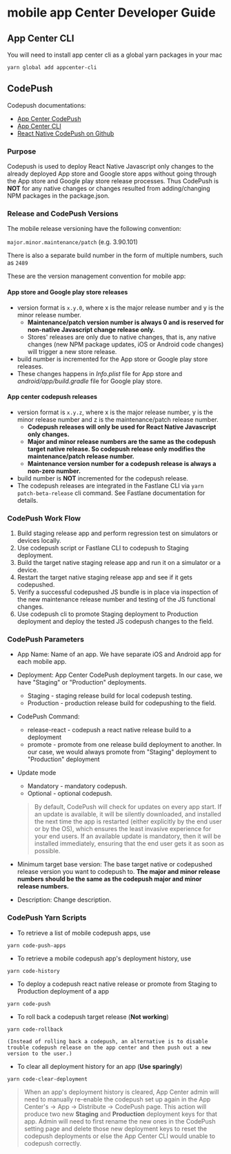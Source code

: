 # mobile app Center Developer Guide
## App Center CLI
You will need to install app center cli as a global yarn packages in your mac
```
yarn global add appcenter-cli
```
## CodePush
Codepush documentations:

- [App Center CodePush](https://docs.microsoft.com/en-us/appcenter/distribution/codepush/)
- [App Center CLI](https://docs.microsoft.com/en-us/appcenter/cli/)
- [React Native CodePush on Github](https://github.com/Microsoft/react-native-code-push)

### Purpose
Codepush is used to deploy React Native Javascript only changes to the already deployed App store and Google store apps without going through the App store and Google play store release processes. Thus CodePush is **NOT** for any native changes or changes resulted from adding/changing NPM packages in the package.json.

### Release and CodePush Versions
The mobile release versioning have the following convention:

`major.minor.maintenance/patch` (e.g. 3.90.101)

There is also a separate build number in the form of multiple numbers, such as `2489`

These are the version management convention for mobile app:

#### App store and Google play store releases
  - version format is `x.y.0`, where x is the major release number and y is the minor release number.
    - **Maintenance/patch version number is always 0 and is reserved for non-native Javascript change release only.**
    - Stores' releases are only due to native changes, that is, any native changes (new NPM package updates, iOS or Android code changes) will trigger a new store release.
  - build number is incremented for the App store or Google play store releases.
  - These changes happens in *Info.plist* file for App store and *android/app/build.gradle* file for Google play store.

#### App center codepush releases
  - version format is `x.y.z`, where x is the major release number, y is the minor release number and z is the maintenance/patch release number.
    - **Codepush releases will only be used for React Native Javascript only changes.**
    - **Major and minor release numbers are the same as the codepush target native release.  So codepush release only modifies the maintenance/patch release number.**
    - **Maintenance version number for a codepush release is always a non-zero number.**
  - build number is **NOT** incremented for the codepush release.
  - The codepush releases are integrated in the Fastlane CLI via ```yarn patch-beta-release``` cli command.  See Fastlane documentation for details.

### CodePush Work Flow
1. Build staging release app and perform regression test on simulators or devices locally.
2. Use codepush script or Fastlane CLI to codepush to Staging deployment.
3. Build the target native staging release app and run it on a simulator or a device.
4. Restart the target native staging release app and see if it gets codepushed.
5. Verify a successful codepushed JS bundle is in place via inspection of the new maintenance release number and testing of the JS functional changes.
6. Use codepush cli to promote Staging deployment to Production deployment and deploy the tested JS codepush changes to the field.

### CodePush Parameters
- App Name: Name of an app.  We have separate iOS and Android app for each mobile app.
- Deployment: App Center CodePush deployment targets.  In our case, we have  "Staging" or "Production" deployments.
    - Staging - staging release build for local codepush testing.
    - Production - production release build for codepushing to the field.
- CodePush Command:
  - release-react - codepush a react native release build to a deployment
  - promote - promote from one release build deployment to another.  In our case, we would always promote from "Staging" deployment to "Production" deployment
- Update mode
  - Mandatory - mandatory codepush.
  - Optional - optional codepush.

  >By default, CodePush will check for updates on every app start. If an update is available, it will be silently downloaded, and installed the next time the app is restarted (either explicitly by the end user or by the OS), which ensures the least invasive experience for your end users. If an available update is mandatory, then it will be installed immediately, ensuring that the end user gets it as soon as possible.
- Minimum target base version: The base target native or codepushed release version you want to codepush to.  **The major and minor release numbers should be the same as the codepush major and minor release numbers.**
- Description: Change description.

### CodePush Yarn Scripts
- To retrieve a list of mobile codepush apps, use
```
yarn code-push-apps
```
- To retrieve a mobile codepush app's deployment history, use
```
yarn code-history
```
- To deploy a codepush react native release or promote from Staging to Production deployment of a app
```
yarn code-push
```
- To roll back a codepush target release (**Not working**)
```
yarn code-rollback
```
    (Instead of rolling back a codepush, an alternative is to disable trouble codepush release on the app center and then push out a new version to the user.)

- To clear all deployment history for an app (**Use sparingly**)
```
yarn code-clear-deployment
```
> When an app's deployment history is cleared, App Center admin will need to manually re-enable the codepush set up again in the App Center's -> App -> Distribute -> CodePush page.  This action will produce two new **Staging** and **Production** deployment keys for that app.  Admin will need to first rename the new ones in the CodePush setting page and delete those new deployment keys to reset the codepush deployments or else the App Center CLI would unable to codepush correctly.
